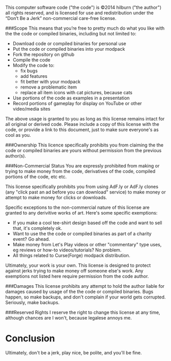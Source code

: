 This computer software code ("the code") is ©2014 hilburn ("the author") all rights reserved, and is licensed for use and redistribution under the “Don’t Be a Jerk” non-commercial care-free license.

###Scope
This means that you’re free to pretty much do what you like with the the code or compiled binaries, including but not limited to:
* Download code or compiled binaries for personal use
* Put the code or compiled binaries into your modpack
* Fork the repository on github
* Compile the code
* Modify the code to: 
  * fix bugs 
  * add features 
  * fit better with your modpack
  * remove a problematic item
  * replace all item icons with cat pictures, because cats
* Use portions of the code as examples in a presentation
* Record portions of gameplay for display on YouTube or other video/media sites

The above usage is granted to you as long as this license remains intact for all original or derived code. Please include a copy of this license with the code, or provide a link to this document, just to make sure everyone's as cool as you.

###Ownership
This licence specifically prohibits you from claiming the the code or compiled binaries are yours without permission from the previous author(s). 

###Non-Commercial Status
You are expressly prohibited from making or trying to make money from the code, derivatives of the code, compiled portions of the code, etc etc.

This license specifically prohibits you from using AdF.ly or AdF.ly clones (any "click past an ad before you can download" service) to make money or attempt to make money for clicks or downloads.

Specific exceptions to the non-commercial nature of this license are granted to any derivitive works of art. Here's some specific exemptions:
* If you make a cool tee-shirt design based off the code and want to sell that, it's completely ok. 
* Want to use the the code or compiled binaries as part of a charity event? Go ahead. 
* Make money from Let's Play videos or other "commentary" type uses, eg reviews or how-to videos/tutorials? No problem.
* All things related to Curse(Forge) modpack distribution.

Ultimately, your work is your own. This license is designed to protect against jerks trying to make money off someone else's work. Any exemptions not listed here require permission from the code author.

###Damages
This license prohibits any attempt to hold the author liable for damages caused by usage of the the code or compiled binaries. Bugs happen, so make backups, and don't complain if your world gets corrupted. Seriously, make backups.

###Reserved Rights
I reserve the right to change this license at any time, although chances are I won't, because legalese annoys me.

Conclusion
====
Ultimately, don't be a jerk, play nice, be polite, and you'll be fine.

